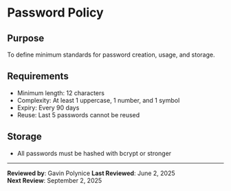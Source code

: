 # Password Policy

## Purpose
To define minimum standards for password creation, usage, and storage.

## Requirements
- Minimum length: 12 characters
- Complexity: At least 1 uppercase, 1 number, and 1 symbol
- Expiry: Every 90 days
- Reuse: Last 5 passwords cannot be reused

## Storage
- All passwords must be hashed with bcrypt or stronger

---

**Reviewed by**: Gavin Polynice
**Last Reviewed**: June 2, 2025  
**Next Review**: September 2, 2025  

